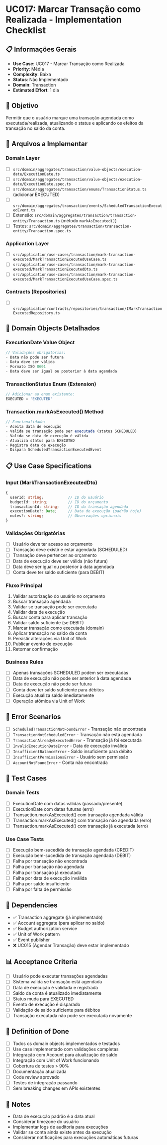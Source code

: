 # UC017: Marcar Transação como Realizada - Implementation Checklist

## 📋 **Informações Gerais**
- **Use Case**: UC017 - Marcar Transação como Realizada
- **Priority**: Média
- **Complexity**: Baixa
- **Status**: Não Implementado
- **Domain**: Transaction
- **Estimated Effort**: 1 dia

## 🎯 **Objetivo**
Permitir que o usuário marque uma transação agendada como executada/realizada, atualizando o status e aplicando os efeitos da transação no saldo da conta.

## 📁 **Arquivos a Implementar**

### **Domain Layer**
- [ ] `src/domain/aggregates/transaction/value-objects/execution-date/ExecutionDate.ts`
- [ ] `src/domain/aggregates/transaction/value-objects/execution-date/ExecutionDate.spec.ts`
- [ ] `src/domain/aggregates/transaction/enums/TransactionStatus.ts` (adicionar EXECUTED)
- [ ] `src/domain/aggregates/transaction/events/ScheduledTransactionExecutedEvent.ts`
- [ ] Extensão: `src/domain/aggregates/transaction/transaction-entity/Transaction.ts` (método `markAsExecuted()`)
- [ ] Testes: `src/domain/aggregates/transaction/transaction-entity/Transaction.spec.ts`

### **Application Layer**
- [ ] `src/application/use-cases/transaction/mark-transaction-executed/MarkTransactionExecutedUseCase.ts`
- [ ] `src/application/use-cases/transaction/mark-transaction-executed/MarkTransactionExecutedDto.ts`
- [ ] `src/application/use-cases/transaction/mark-transaction-executed/MarkTransactionExecutedUseCase.spec.ts`

### **Contracts (Repositories)**
- [ ] `src/application/contracts/repositories/transaction/IMarkTransactionExecutedRepository.ts`

## 🧱 **Domain Objects Detalhados**

### **ExecutionDate Value Object**
```typescript
// Validações obrigatórias:
- Data não pode ser futura
- Data deve ser válida
- Formato ISO 8601
- Data deve ser igual ou posterior à data agendada
```

### **TransactionStatus Enum (Extension)**
```typescript
// Adicionar ao enum existente:
EXECUTED = 'EXECUTED'
```

### **Transaction.markAsExecuted() Method**
```typescript
// Funcionalidade:
- Aceita data de execução
- Valida se transação pode ser executada (status SCHEDULED)
- Valida se data de execução é válida
- Atualiza status para EXECUTED
- Registra data de execução
- Dispara ScheduledTransactionExecutedEvent
```

## 📋 **Use Case Specifications**

### **Input (MarkTransactionExecutedDto)**
```typescript
{
  userId: string;           // ID do usuário
  budgetId: string;         // ID do orçamento
  transactionId: string;    // ID da transação agendada
  executionDate?: Date;     // Data de execução (padrão hoje)
  notes?: string;           // Observações opcionais
}
```

### **Validações Obrigatórias**
- [ ] Usuário deve ter acesso ao orçamento
- [ ] Transação deve existir e estar agendada (SCHEDULED)
- [ ] Transação deve pertencer ao orçamento
- [ ] Data de execução deve ser válida (não futura)
- [ ] Data deve ser igual ou posterior à data agendada
- [ ] Conta deve ter saldo suficiente (para DEBIT)

### **Fluxo Principal**
1. Validar autorização do usuário no orçamento
2. Buscar transação agendada
3. Validar se transação pode ser executada
4. Validar data de execução
5. Buscar conta para aplicar transação
6. Validar saldo suficiente (se DEBIT)
7. Marcar transação como executada (domain)
8. Aplicar transação no saldo da conta
9. Persistir alterações via Unit of Work
10. Publicar evento de execução
11. Retornar confirmação

### **Business Rules**
- [ ] Apenas transações SCHEDULED podem ser executadas
- [ ] Data de execução não pode ser anterior à data agendada
- [ ] Data de execução não pode ser futura
- [ ] Conta deve ter saldo suficiente para débitos
- [ ] Execução atualiza saldo imediatamente
- [ ] Operação atômica via Unit of Work

## 🚫 **Error Scenarios**
- [ ] `ScheduledTransactionNotFoundError` - Transação não encontrada
- [ ] `TransactionNotScheduledError` - Transação não está agendada
- [ ] `TransactionAlreadyExecutedError` - Transação já foi executada
- [ ] `InvalidExecutionDateError` - Data de execução inválida
- [ ] `InsufficientBalanceError` - Saldo insuficiente para débito
- [ ] `InsufficientPermissionsError` - Usuário sem permissão
- [ ] `AccountNotFoundError` - Conta não encontrada

## 🧪 **Test Cases**

### **Domain Tests**
- [ ] ExecutionDate com datas válidas (passado/presente)
- [ ] ExecutionDate com datas futuras (erro)
- [ ] Transaction.markAsExecuted() com transação agendada válida
- [ ] Transaction.markAsExecuted() com transação não agendada (erro)
- [ ] Transaction.markAsExecuted() com transação já executada (erro)

### **Use Case Tests**
- [ ] Execução bem-sucedida de transação agendada (CREDIT)
- [ ] Execução bem-sucedida de transação agendada (DEBIT)
- [ ] Falha por transação não encontrada
- [ ] Falha por transação não agendada
- [ ] Falha por transação já executada
- [ ] Falha por data de execução inválida
- [ ] Falha por saldo insuficiente
- [ ] Falha por falta de permissão

## 🔗 **Dependencies**
- ✅ Transaction aggregate (já implementado)
- ✅ Account aggregate (para aplicar no saldo)
- ✅ Budget authorization service
- ✅ Unit of Work pattern
- ✅ Event publisher
- ❌ UC015 (Agendar Transação) deve estar implementado

## 📊 **Acceptance Criteria**
- [ ] Usuário pode executar transações agendadas
- [ ] Sistema valida se transação está agendada
- [ ] Data de execução é validada e registrada
- [ ] Saldo da conta é atualizado imediatamente
- [ ] Status muda para EXECUTED
- [ ] Evento de execução é disparado
- [ ] Validação de saldo suficiente para débitos
- [ ] Transação executada não pode ser executada novamente

## 🚀 **Definition of Done**
- [ ] Todos os domain objects implementados e testados
- [ ] Use case implementado com validações completas
- [ ] Integração com Account para atualização de saldo
- [ ] Integração com Unit of Work funcionando
- [ ] Cobertura de testes > 90%
- [ ] Documentação atualizada
- [ ] Code review aprovado
- [ ] Testes de integração passando
- [ ] Sem breaking changes em APIs existentes

## 📝 **Notes**
- Data de execução padrão é a data atual
- Considerar timezone do usuário
- Implementar logs de auditoria para execuções
- Validar se conta ainda existe antes da execução
- Considerar notificações para execuções automáticas futuras
